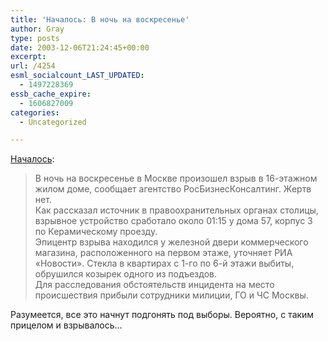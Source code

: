 ```yaml
---
title: 'Началось: В ночь на воскресенье'
author: Gray
type: posts
date: 2003-12-06T21:24:45+00:00
excerpt:
url: /4254
esml_socialcount_LAST_UPDATED:
  - 1497228369
essb_cache_expire:
  - 1606827009
categories:
  - Uncategorized

---
```








<a href="http://www.lenta.ru/russia/2003/12/07/porch/" target="_blank">Началось</a>:



> В ночь на воскресенье в Москве произошел взрыв в 16-этажном жилом доме, сообщает агентство РосБизнесКонсалтинг. Жертв нет.  
> Как рассказал источник в правоохранительных органах столицы, взрывное устройство сработало около 01:15 у дома 57, корпус 3 по Керамическому проезду.  
> Эпицентр взрыва находился у железной двери коммерческого магазина, расположенного на первом этаже, уточняет РИА &#171;Новости&#187;. Стекла в квартирах с 1-го по 6-й этажи выбиты, обрушился козырек одного из подъездов.  
> Для расследования обстоятельств инцидента на место происшествия прибыли сотрудники милиции, ГО и ЧС Москвы.

Разумеется, все это начнут подгонять под выборы. Вероятно, с таким прицелом и взрывалось&#8230;